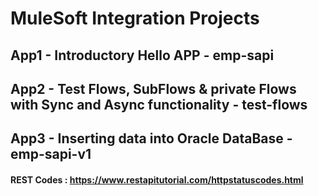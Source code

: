 # MuleSoft Integration Projects

## App1 - Introductory Hello APP - emp-sapi
## App2 - Test Flows, SubFlows & private Flows with Sync and Async functionality - test-flows
## App3 - Inserting data into Oracle DataBase - emp-sapi-v1

####  REST Codes : https://www.restapitutorial.com/httpstatuscodes.html

